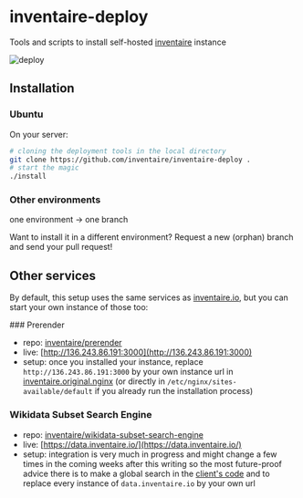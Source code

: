 # inventaire-deploy

Tools and scripts to install self-hosted [inventaire](https://github.com/inventaire/inventaire) instance

![deploy](https://qzprod.files.wordpress.com/2014/06/matrix-computers.jpg?quality=80&strip=all&w=500)

## Installation
### Ubuntu
On your server:
```sh
# cloning the deployment tools in the local directory
git clone https://github.com/inventaire/inventaire-deploy .
# start the magic
./install
```

### Other environments
one environment -> one branch

Want to install it in a different environment? Request a new (orphan) branch and send your pull request!

## Other services

By default, this setup uses the same services as [inventaire.io](https://inventaire.io), but you can start your own instance of those too:

### Prerender
* repo: [inventaire/prerender](https://github.com/inventaire/prerender)
* live: [http://136.243.86.191:3000](http://136.243.86.191:3000)
* setup: once you installed your instance, replace `http://136.243.86.191:3000` by your own instance url in [inventaire.original.nginx](https://github.com/inventaire/inventaire-deploy/blob/master/nginx/inventaire.original.nginx) (or directly in `/etc/nginx/sites-available/default` if you already run the installation process)

### Wikidata Subset Search Engine
* repo: [inventaire/wikidata-subset-search-engine](https://github.com/inventaire/wikidata-subset-search-engine)
* live: [https://data.inventaire.io/](https://data.inventaire.io/)
* setup: integration is very much in progress and might change a few times in the coming weeks after this writing so the most future-proof advice there is to make a global search in the [client's code](http://github.com/inventaire/inventaire-client) and to replace every instance of `data.inventaire.io` by your own url
